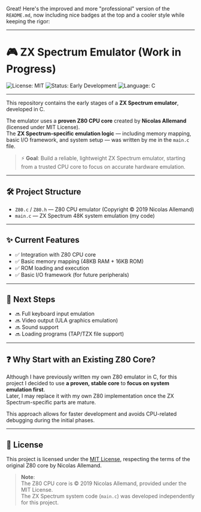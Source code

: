 Great! Here's the improved and more "professional" version of the `README.md`, now including nice badges at the top and a cooler style while keeping the rigor:

---

# 🎮 ZX Spectrum Emulator (Work in Progress)

![License: MIT](https://img.shields.io/badge/license-MIT-green.svg)
![Status: Early Development](https://img.shields.io/badge/status-WIP-yellow.svg)
![Language: C](https://img.shields.io/badge/language-C-blue.svg)

---

This repository contains the early stages of a **ZX Spectrum emulator**, developed in C.

The emulator uses a **proven Z80 CPU core** created by **Nicolas Allemand** (licensed under MIT License).  
The **ZX Spectrum-specific emulation logic** — including memory mapping, basic I/O framework, and system setup — was written by me in the `main.c` file.

> ⚡️ **Goal**: Build a reliable, lightweight ZX Spectrum emulator, starting from a trusted CPU core to focus on accurate hardware emulation.

---

## 🛠️ Project Structure

- `Z80.c` / `Z80.h` — Z80 CPU emulator (Copyright © 2019 Nicolas Allemand)
- `main.c` — ZX Spectrum 48K system emulation (my code)

---

## ✨ Current Features

- ✅ Integration with Z80 CPU core
- ✅ Basic memory mapping (48KB RAM + 16KB ROM)
- ✅ ROM loading and execution
- ✅ Basic I/O framework (for future peripherals)

---

## 🚀 Next Steps

- 🔜 Full keyboard input emulation
- 🔜 Video output (ULA graphics emulation)
- 🔜 Sound support
- 🔜 Loading programs (TAP/TZX file support)

---

## ❓ Why Start with an Existing Z80 Core?

Although I have previously written my own Z80 emulator in C, for this project I decided to use **a proven, stable core** to **focus on system emulation first**.  
Later, I may replace it with my own Z80 implementation once the ZX Spectrum-specific parts are mature.

This approach allows for faster development and avoids CPU-related debugging during the initial phases.

---

## 📄 License

This project is licensed under the [MIT License](LICENSE), respecting the terms of the original Z80 core by Nicolas Allemand.

> **Note**:  
> The Z80 CPU core is © 2019 Nicolas Allemand, provided under the MIT License.  
> The ZX Spectrum system code (`main.c`) was developed independently for this project.

